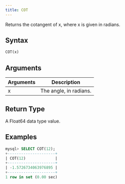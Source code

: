 ```yaml
---
title: COT
---
```


Returns the cotangent of x, where x is given in radians.

## Syntax

```sql
COT(x)
```

## Arguments

| Arguments   | Description |
| ----------- | ----------- |
| x | The angle, in radians. |

## Return Type

A Float64 data type value.


## Examples

```sql
mysql> SELECT COT(12);
+---------------------+
| COT(12)             |
+---------------------+
| -1.5726734063976895 |
+---------------------+
1 row in set (0.00 sec)
```
